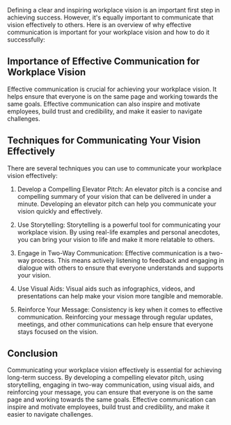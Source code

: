 
Defining a clear and inspiring workplace vision is an important first step in achieving success. However, it's equally important to communicate that vision effectively to others. Here is an overview of why effective communication is important for your workplace vision and how to do it successfully:

## Importance of Effective Communication for Workplace Vision

Effective communication is crucial for achieving your workplace vision. It helps ensure that everyone is on the same page and working towards the same goals. Effective communication can also inspire and motivate employees, build trust and credibility, and make it easier to navigate challenges.

## Techniques for Communicating Your Vision Effectively

There are several techniques you can use to communicate your workplace vision effectively:

1. Develop a Compelling Elevator Pitch: An elevator pitch is a concise and compelling summary of your vision that can be delivered in under a minute. Developing an elevator pitch can help you communicate your vision quickly and effectively.

2. Use Storytelling: Storytelling is a powerful tool for communicating your workplace vision. By using real-life examples and personal anecdotes, you can bring your vision to life and make it more relatable to others.

3. Engage in Two-Way Communication: Effective communication is a two-way process. This means actively listening to feedback and engaging in dialogue with others to ensure that everyone understands and supports your vision.

4. Use Visual Aids: Visual aids such as infographics, videos, and presentations can help make your vision more tangible and memorable.

5. Reinforce Your Message: Consistency is key when it comes to effective communication. Reinforcing your message through regular updates, meetings, and other communications can help ensure that everyone stays focused on the vision.

Conclusion
----------

Communicating your workplace vision effectively is essential for achieving long-term success. By developing a compelling elevator pitch, using storytelling, engaging in two-way communication, using visual aids, and reinforcing your message, you can ensure that everyone is on the same page and working towards the same goals. Effective communication can inspire and motivate employees, build trust and credibility, and make it easier to navigate challenges.
